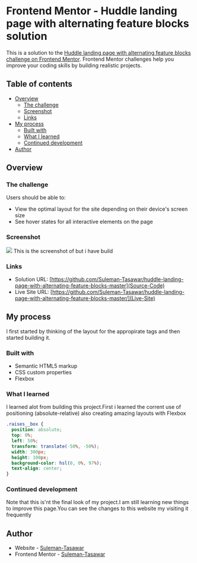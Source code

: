 # Frontend Mentor - Huddle landing page with alternating feature blocks solution

This is a solution to the [Huddle landing page with alternating feature blocks challenge on Frontend Mentor](https://www.frontendmentor.io/challenges/huddle-landing-page-with-alternating-feature-blocks-5ca5f5981e82137ec91a5100). Frontend Mentor challenges help you improve your coding skills by building realistic projects.

## Table of contents

- [Overview](#overview)
  - [The challenge](#the-challenge)
  - [Screenshot](#screenshot)
  - [Links](#links)
- [My process](#my-process)
  - [Built with](#built-with)
  - [What I learned](#what-i-learned)
  - [Continued development](#continued-development)
- [Author](#author)

## Overview

### The challenge

Users should be able to:

- View the optimal layout for the site depending on their device's screen size
- See hover states for all interactive elements on the page

### Screenshot

![](.images/screenshot.jpg)
This is the screenshot of but i have build

### Links

- Solution URL: [https://github.com/Suleman-Tasawar/huddle-landing-page-with-alternating-feature-blocks-master](Source-Code)
- Live Site URL: [https://github.com/Suleman-Tasawar/huddle-landing-page-with-alternating-feature-blocks-master/](Live-Site)

## My process

I first started by thinking of the layout for the appropirate tags and then started building it.

### Built with

- Semantic HTML5 markup
- CSS custom properties
- Flexbox

### What I learned

I learned alot from building this project.First i learned the corrent use of positioning (absolute-relative) also creating amazing layouts with Flexbox

```css
.raises__box {
  position: absolute;
  top: 0%;
  left: 50%;
  transform: translate(-50%, -50%);
  width: 300px;
  height: 100px;
  background-color: hsl(0, 0%, 97%);
  text-align: center;
}
```

### Continued development

Note that this is'nt the final look of my project.I am still learning new things to improve this page.You can see the changes to this website my visiting it frequently

## Author

- Website - [Suleman-Tasawar](https://suleman-tasawar-portfolio.on.drv.tw/pages/)
- Frontend Mentor - [Suleman-Tasawar](https://www.frontendmentor.io/profile/Suleman-Tasawar)
